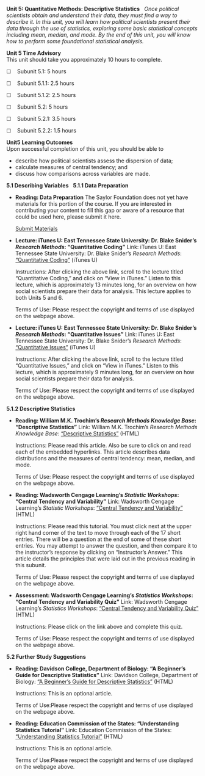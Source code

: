 **Unit 5: Quantitative Methods: Descriptive Statistics** <span
id="5"></span> 
*Once political scientists obtain and understand their data, they must
find a way to describe it. In this unit, you will learn how political
scientists present their data through the use of statistics, exploring
some basic statistical concepts including mean, median, and mode. By the
end of this unit, you will know how to perform some foundational
statistical analysis.*

**Unit 5 Time Advisory**  
This unit should take you approximately 10 hours to complete.  
  
 ☐    Subunit 5.1: 5 hours

  
 ☐    Subunit 5.1.1: 2.5 hours  
  
 ☐    Subunit 5.1.2: 2.5 hours

  
 ☐    Subunit 5.2: 5 hours

  
 ☐    Subunit 5.2.1: 3.5 hours  
  
 ☐    Subunit 5.2.2: 1.5 hours

**Unit5 Learning Outcomes**  
Upon successful completion of this unit, you should be able to
-   describe how political scientists assess the dispersion of data;
-   calculate measures of central tendency; and
-   discuss how comparisons across variables are made.

**5.1 Describing Variables** <span id="5.1"></span> 
**5.1.1 Data Preparation** <span id="5.1.1"></span> 
-   **Reading: Data Preparation**
    The Saylor Foundation does not yet have materials for this portion
    of the course. If you are interested in contributing your content to
    fill this gap or aware of a resource that could be used here, please
    submit it here.

    [Submit Materials](/contribute/)

-   **Lecture: iTunes U: East Tennessee State University: Dr. Blake
    Snider’s *Research Methods*: “Quantitative Coding”**
    Link: iTunes U: East Tennessee State University: Dr. Blake Snider’s
    *Research Methods*: [“Quantitative
    Coding”](http://itunes.apple.com/hn/itunes-u/dr.-sniders-research-methods/id384931184)
    (iTunes U)  
      
     Instructions: After clicking the above link, scroll to the lecture
    titled “Quantitative Coding,” and click on “View in iTunes.” Listen
    to this lecture, which is approximately 13 minutes long, for an
    overview on how social scientists prepare their data for analysis.
    This lecture applies to both Units 5 and 6.  
      
     Terms of Use: Please respect the copyright and terms of use
    displayed on the webpage above.

-   **Lecture: iTunes U: East Tennessee State University: Dr. Blake
    Snider’s *Research Methods*: “Quantitative Issues”**
    Link: iTunes U: East Tennessee State University: Dr. Blake Snider’s
    *Research Methods*: [“Quantitative
    Issues”](http://itunes.apple.com/hn/itunes-u/dr.-sniders-research-methods/id384931184)
    (iTunes U)  
      
     Instructions: After clicking the above link, scroll to the lecture
    titled “Quantitative Issues,” and click on “View in iTunes.” Listen
    to this lecture, which is approximately 9 minutes long, for an
    overview on how social scientists prepare their data for analysis.  
      
     Terms of Use: Please respect the copyright and terms of use
    displayed on the webpage above.

**5.1.2 Descriptive Statistics** <span id="5.1.2"></span> 
-   **Reading: William M.K. Trochim’s *Research Methods Knowledge Base*:
    “Descriptive Statistics”**
    Link: William M.K. Trochim’s *Research Methods Knowledge Base*:
    [“Descriptive
    Statistics”](http://www.socialresearchmethods.net/kb/statdesc.php)
    (HTML)  
      
     Instructions: Please read this article. Also be sure to click on
    and read each of the embedded hyperlinks. This article describes
    data distributions and the measures of central tendency: mean,
    median, and mode.  
      
     Terms of Use: Please respect the copyright and terms of use
    displayed on the webpage above.

-   **Reading: Wadsworth Cengage Learning’s *Statistic Workshops*:
    “Central Tendency and Variability”**
    Link: Wadsworth Cengage Learning’s *Statistic Workshops*: [“Central
    Tendency and
    Variability”](http://www.wadsworth.com/psychology_d/templates/student_resources/workshops/stat_workshp/cent_tendcy/cent_tendcy_01.html)
    (HTML)  
      
     Instructions: Please read this tutorial. You must click next at the
    upper right hand corner of the text to move through each of the 17
    short entries. There will be a question at the end of some of these
    short entries. You may attempt to answer the question, and then
    compare it to the instructor’s response by clicking on “Instructor’s
    Answer.” This article details the principles that were laid out in
    the previous reading in this subunit.  
      
     Terms of Use: Please respect the copyright and terms of use
    displayed on the webpage above.

-   **Assessment: Wadsworth Cengage Learning’s *Statistics Workshops*:
    “Central Tendency and Variability Quiz”**
    Link: Wadsworth Cengage Learning’s *Statistics Workshops*: [“Central
    Tendency and Variability
    Quiz”](http://www.wadsworth.com/psychology_d/templates/student_resources/workshops/stat_workshp/cent_tendcy/cent_tendcy_01.html)
    (HTML)   
      
     Instructions: Please click on the link above and complete this
    quiz.  
      
     Terms of Use: Please respect the copyright and terms of use
    displayed on the webpage above.

**5.2 Further Study Suggestions** <span id="5.2"></span> 
-   **Reading: Davidson College, Department of Biology: “A Beginner’s
    Guide for Descriptive Statistics”**
    Link: Davidson College, Department of Biology: [“A Beginner’s Guide
    for Descriptive
    Statistics”](http://www.bio.davidson.edu/courses/bio111/bio111labman/lab%207.html)
    (HTML)  
      
     Instructions: This is an optional article.  
      
     Terms of Use:Please respect the copyright and terms of use
    displayed on the webpage above.

-   **Reading: Education Commission of the States: “Understanding
    Statistics Tutorial”**
    Link: Education Commission of the States: [“Understanding Statistics
    Tutorial”](http://www.ecs.org/html/educationissues/research/primer/understandingtutorial.asp)
    (HTML)  
      
     Instructions: This is an optional article.  
      
     Terms of Use:Please respect the copyright and terms of use
    displayed on the webpage above.



